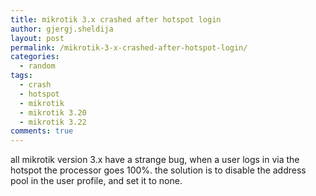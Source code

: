 ```yaml
---
title: mikrotik 3.x crashed after hotspot login
author: gjergj.sheldija
layout: post
permalink: /mikrotik-3-x-crashed-after-hotspot-login/
categories:
  - random
tags:
  - crash
  - hotspot
  - mikrotik
  - mikrotik 3.20
  - mikrotik 3.22
comments: true
---
```

all mikrotik version 3.x have a strange bug, when a user logs in via the hotspot the processor goes 100%.
the solution is to disable the address pool in the user profile, and set it to none.
